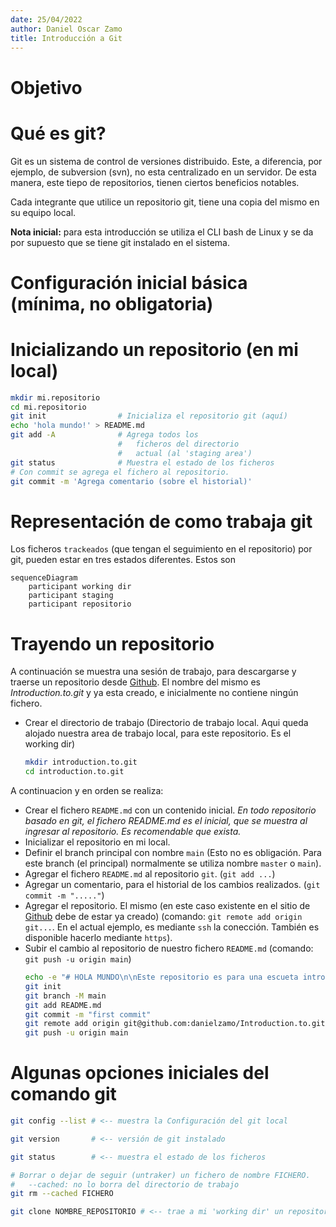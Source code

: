 ```yaml
---
date: 25/04/2022
author: Daniel Oscar Zamo
title: Introducción a Git
---
```

 
# Objetivo
 
# Qué es git?
 
Git es un sistema de control de versiones distribuido. Este, a diferencia, por ejemplo, de subversion (svn), no esta centralizado en un servidor. De esta manera, este tiepo de repositorios, tienen ciertos beneficios notables.

Cada integrante que utilice un repositorio git, tiene una copia del mismo en su equipo local.

__Nota inicial:__ para esta introducción se utiliza el CLI bash de Linux y se da por supuesto que se tiene git instalado en el sistema.

# Configuración inicial básica (mínima, no obligatoria)

# Inicializando un repositorio (en mi local)

```bash
mkdir mi.repositorio
cd mi.repositorio
git init                # Inicializa el repositorio git (aquí)
echo 'hola mundo!' > README.md
git add -A              # Agrega todos los 
                        #   ficheros del directorio 
                        #   actual (al 'staging area')
git status              # Muestra el estado de los ficheros
# Con commit se agrega el fichero al repositorio. 
git commit -m 'Agrega comentario (sobre el historial)'

```

# Representación de como trabaja git

Los ficheros `trackeados` (que tengan el seguimiento en el repositorio) por git, pueden estar en tres estados diferentes. Estos son

```mermaid
sequenceDiagram
    participant working dir
    participant staging
    participant repositorio
```

# Trayendo un repositorio

A continuación se muestra una sesión de trabajo, para descargarse y traerse un repositorio desde [Github][github.web]. El nombre del mismo es _Introduction.to.git_ y ya esta creado, e inicialmente no contiene ningún fichero.

- Crear el directorio de trabajo (Directorio de trabajo local. Aqui queda alojado nuestra area de trabajo local, para este repositorio. Es el working dir)

    ```bash
    mkdir introduction.to.git
    cd introduction.to.git
    ```
A continuacion y en orden se realiza:
- Crear el fichero `README.md` con un contenido inicial. _En todo repositorio basado en git, el fichero README.md es el inicial, que se muestra al ingresar al repositorio. Es recomendable que exista._
- Inicializar el repositorio en mi local.
- Definir el branch principal con nombre `main` (Esto no es obligación. Para este branch (el principal) normalmente se utiliza nombre `master` o `main`).
- Agregar el fichero `README.md` al repositorio `git`. (`git add ...`)
- Agregar un comentario, para el historial de los cambios realizados. (`git commit -m "....."`)
- Agregar el repositorio. El mismo (en este caso existente en el sitio de [Github][github.web] debe de estar ya creado) (comando: `git remote add origin git...`. En el actual ejemplo, es mediante `ssh` la conección. También es disponible hacerlo mediante `https`).
- Subir el cambio al repositorio de nuestro fichero `README.md` (comando: `git push -u origin main`)
   ```bash
   echo -e "# HOLA MUNDO\n\nEste repositorio es para una escueta introducción al uso de git." >> README.md
   git init
   git branch -M main
   git add README.md 
   git commit -m "first commit"
   git remote add origin git@github.com:danielzamo/Introduction.to.git
   git push -u origin main
   ```

[github.web]: https://github.com "Sitio web github"


# Algunas opciones iniciales del comando git

```bash
git config --list # <-- muestra la Configuración del git local

git version       # <-- versión de git instalado

git status        # <-- muestra el estado de los ficheros

# Borrar o dejar de seguir (untraker) un fichero de nombre FICHERO.
#   --cached: no lo borra del directorio de trabajo
git rm --cached FICHERO

git clone NOMBRE_REPOSITORIO # <-- trae a mi 'working dir' un repositorio creado

```

